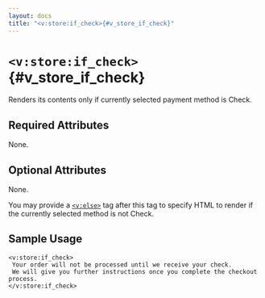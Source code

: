 ```yaml
---
layout: docs
title: "<v:store:if_check>{#v_store_if_check}"
---
```


# `<v:store:if_check>`{#v_store_if_check}

Renders its contents only if currently selected payment method is Check.

## Required Attributes

None.

## Optional Attributes

None.

You may provide a [`<v:else>`](#v_else) tag after this tag to specify
HTML to render if the currently selected method is not Check.

## Sample Usage

    <v:store:if_check>
     Your order will not be processed until we receive your check.  
     We will give you further instructions once you complete the checkout process.
    </v:store:if_check>
